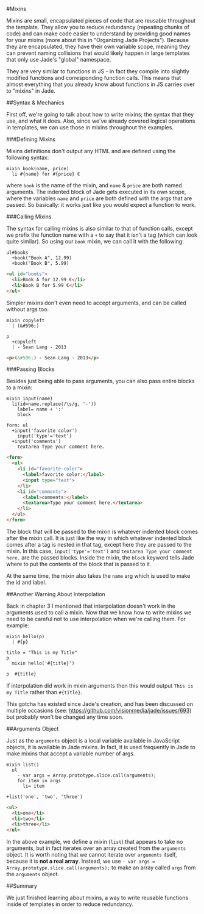 #Mixins

Mixins are small, encapsulated pieces of code that are reusable throughout the template. They allow you to reduce redundancy (repeating chunks of code) and can make code easier to understand by providing good names for your mixins (more about this in "Organizing Jade Projects"). Because they are encapsulated, they have their own variable scope, meaning they can prevent naming collisions that would likely happen in large templates that only use Jade's "global" namespace.

They are very similar to functions in JS - in fact they compile into slightly modified functions and corresponding function calls. This means that almost everything that you already know about functions in JS carries over to "mixins" in Jade.

##Syntax & Mechanics

First off, we're going to talk about how to write mixins; the syntax that they use, and what it does. Also, since we've already covered logical operations in templates, we can use those in mixins throughout the examples.

###Defining Mixins

Mixins definitions don't output any HTML and are defined using the following syntax:

```jade
mixin book(name, price)
  li #{name} for #{price} €
```

where `book` is the name of the mixin, and `name` & `price` are both named arguments. The indented block of Jade gets executed in its own scope, where the variables `name` and `price` are both defined with the args that are passed. So basically: it works just like you would expect a function to work.

###Calling Mixins

The syntax for calling mixins is also similar to that of function calls, except we prefix the function name with a `+` to say that it isn't a tag (which can look quite similar). So using our `book` mixin, we can call it with the following:

```jade
ul#books
  +book("Book A", 12.99)
  +book("Book B", 5.99)
```

```html
<ul id="books">
  <li>Book A for 12.99 €</li>
  <li>Book B for 5.99 €</li>
</ul>
```

Simpler mixins don't even need to accept arguments, and can be called without args too:

```jade
mixin copyleft
  | (&#596;) 

p
  +copyleft
  | - Sean Lang - 2013
```

```html
<p>(&#596;) - Sean Lang - 2013</p>
```

###Passing Blocks

Besides just being able to pass arguments, you can also pass entire blocks to a mixin:

```jade
mixin input(name)
  li(id=name.replace(/\s/g, '-'))
    label= name + ':'
    block

form: ul
  +input('favorite color')
    input('type'='text')
  +input('comments')
    textarea Type your comment here.
```

```html
<form>
  <ul>
    <li id="favorite-color">
      <label>favorite color:</label>
      <input type="text">
    </li>
    <li id="comments">
      <label>comments:</label>
      <textarea>Type your comment here.</textarea>
    </li>
  </ul>
</form>
```

The block that will be passed to the mixin is whatever indented block comes after the mixin call. It is just like the way in which whatever indented block comes after a tag is nested in that tag, except here they are passed to the mixin. In this case, `input('type'='text')` and `textarea Type your comment here.` are the passed blocks. Inside the mixin, the `block` keyword tells Jade where to put the contents of the block that is passed to it.

At the same time, the mixin also takes the `name` arg which is used to make the id and label.

##Another Warning About Interpolation

Back in chapter 3 I mentioned that interpolation doesn't work in the arguments used to call a mixin. Now that we know how to write mixins we need to be careful not to use interpolation when we're calling them. For example:

```jade
mixin hello(p)
  | #{p}

title = "This is my Title"
p
  mixin hello('#{title}')
```

```html
p  #{title}
```

If interpolation did work in mixin arguments then this would output `This is my Title` rather than `#{title}`.

This gotcha has existed since Jade's creation, and has been discussed on multiple occasions (see: https://github.com/visionmedia/jade/issues/693) but probably won't be changed any time soon.

##Arguments Object

Just as the `arguments` object is a local variable available in JavaScript objects, it is available in Jade mixins. In fact, it is used frequently in Jade to make mixins that accept a variable number of args.

```jade
mixin list()
  ul
    - var args = Array.prototype.slice.call(arguments);
    for item in args
      li= item

+list('one', 'two', 'three')
```

```html
<ul>
  <li>one</li>
  <li>two</li>
  <li>three</li>
</ul>
```

In the above example, we define a mixin (`list`) that appears to take no arguments, but in fact iterates over an array created from the `arguments` object. It is worth noting that we cannot iterate over `arguments` itself, because it is **not a real array**. Instead, we use `- var args = Array.prototype.slice.call(arguments);` to make an array called `args` from the `arguments` object.

##Summary

We just finished learning about mixins, a way to write reusable functions inside of templates in order to reduce redundancy.
